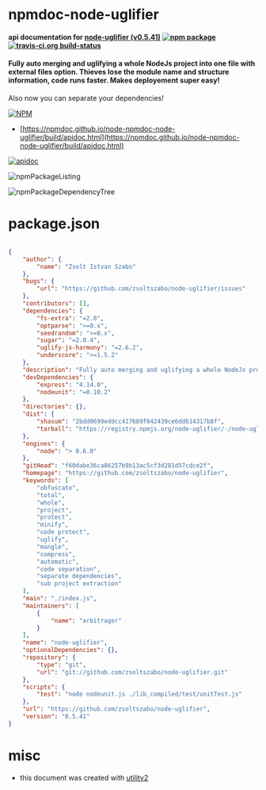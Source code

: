# npmdoc-node-uglifier

#### api documentation for  [node-uglifier (v0.5.41)](https://github.com/zsoltszabo/node-uglifier)  [![npm package](https://img.shields.io/npm/v/npmdoc-node-uglifier.svg?style=flat-square)](https://www.npmjs.org/package/npmdoc-node-uglifier) [![travis-ci.org build-status](https://api.travis-ci.org/npmdoc/node-npmdoc-node-uglifier.svg)](https://travis-ci.org/npmdoc/node-npmdoc-node-uglifier)

#### Fully auto merging and uglifying a whole NodeJs project into one file with external files option. Thieves lose the module name and structure information, code runs faster. Makes deployement super easy!
Also now you can separate your dependencies!

[![NPM](https://nodei.co/npm/node-uglifier.png?downloads=true&downloadRank=true&stars=true)](https://www.npmjs.com/package/node-uglifier)

- [https://npmdoc.github.io/node-npmdoc-node-uglifier/build/apidoc.html](https://npmdoc.github.io/node-npmdoc-node-uglifier/build/apidoc.html)

[![apidoc](https://npmdoc.github.io/node-npmdoc-node-uglifier/build/screenCapture.buildCi.browser.%252Ftmp%252Fbuild%252Fapidoc.html.png)](https://npmdoc.github.io/node-npmdoc-node-uglifier/build/apidoc.html)

![npmPackageListing](https://npmdoc.github.io/node-npmdoc-node-uglifier/build/screenCapture.npmPackageListing.svg)

![npmPackageDependencyTree](https://npmdoc.github.io/node-npmdoc-node-uglifier/build/screenCapture.npmPackageDependencyTree.svg)



# package.json

```json

{
    "author": {
        "name": "Zsolt Istvan Szabo"
    },
    "bugs": {
        "url": "https://github.com/zsoltszabo/node-uglifier/issues"
    },
    "contributors": [],
    "dependencies": {
        "fs-extra": "=2.0",
        "optparse": ">=0.x",
        "seedrandom": ">=0.x",
        "sugar": "=2.0.4",
        "uglify-js-harmony": "=2.6.2",
        "underscore": ">=1.5.2"
    },
    "description": "Fully auto merging and uglifying a whole NodeJs project into one file with external files option. Thieves lose the module name and structure information, code runs faster. Makes deployement super easy!\nAlso now you can separate your dependencies!",
    "devDependencies": {
        "express": "4.14.0",
        "nodeunit": "=0.10.2"
    },
    "directories": {},
    "dist": {
        "shasum": "2bdd0699eddcc417689f042439ce6dd614317b8f",
        "tarball": "https://registry.npmjs.org/node-uglifier/-/node-uglifier-0.5.41.tgz"
    },
    "engines": {
        "node": "> 0.6.0"
    },
    "gitHead": "f60dabe36ca86257b9b13ac5cf3d281d57cdce2f",
    "homepage": "https://github.com/zsoltszabo/node-uglifier",
    "keywords": [
        "obfuscate",
        "total",
        "whole",
        "project",
        "protect",
        "minify",
        "code protect",
        "uglify",
        "mangle",
        "compress",
        "automatic",
        "code separation",
        "separate dependencies",
        "sub project extraction"
    ],
    "main": "./index.js",
    "maintainers": [
        {
            "name": "arbitrager"
        }
    ],
    "name": "node-uglifier",
    "optionalDependencies": {},
    "repository": {
        "type": "git",
        "url": "git://github.com/zsoltszabo/node-uglifier.git"
    },
    "scripts": {
        "test": "node nodeunit.js ./lib_compiled/test/unitTest.js"
    },
    "url": "https://github.com/zsoltszabo/node-uglifier",
    "version": "0.5.41"
}
```



# misc
- this document was created with [utility2](https://github.com/kaizhu256/node-utility2)
